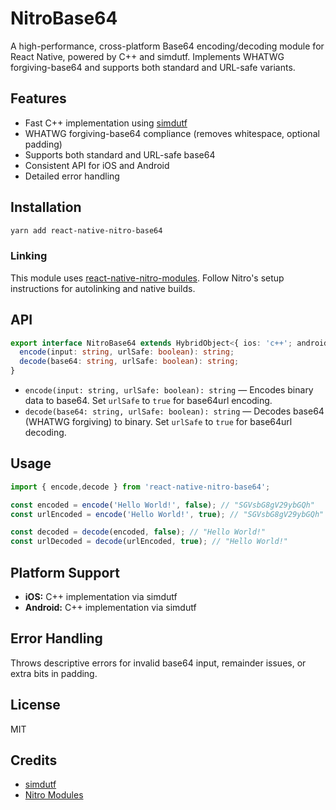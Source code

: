 # NitroBase64

A high-performance, cross-platform Base64 encoding/decoding module for React Native, powered by C++ and simdutf. Implements WHATWG forgiving-base64 and supports both standard and URL-safe variants.

## Features
- Fast C++ implementation using [simdutf](https://github.com/simdutf/simdutf)
- WHATWG forgiving-base64 compliance (removes whitespace, optional padding)
- Supports both standard and URL-safe base64
- Consistent API for iOS and Android
- Detailed error handling

## Installation

```sh
yarn add react-native-nitro-base64
```

### Linking
This module uses [react-native-nitro-modules](https://github.com/mrousavy/nitro). Follow Nitro's setup instructions for autolinking and native builds.

## API

```typescript
export interface NitroBase64 extends HybridObject<{ ios: 'c++'; android: 'c++' }> {
  encode(input: string, urlSafe: boolean): string;
  decode(base64: string, urlSafe: boolean): string;
}
```

- `encode(input: string, urlSafe: boolean): string` — Encodes binary data to base64. Set `urlSafe` to `true` for base64url encoding.
- `decode(base64: string, urlSafe: boolean): string` — Decodes base64 (WHATWG forgiving) to binary. Set `urlSafe` to `true` for base64url decoding.

## Usage

```typescript
import { encode,decode } from 'react-native-nitro-base64';

const encoded = encode('Hello World!', false); // "SGVsbG8gV29ybGQh"
const urlEncoded = encode('Hello World!', true); // "SGVsbG8gV29ybGQh"

const decoded = decode(encoded, false); // "Hello World!"
const urlDecoded = decode(urlEncoded, true); // "Hello World!"
```

## Platform Support
- **iOS:** C++ implementation via simdutf
- **Android:** C++ implementation via simdutf

## Error Handling
Throws descriptive errors for invalid base64 input, remainder issues, or extra bits in padding.

## License
MIT

## Credits
- [simdutf](https://github.com/simdutf/simdutf)
- [Nitro Modules](https://github.com/mrousavy/nitro)
